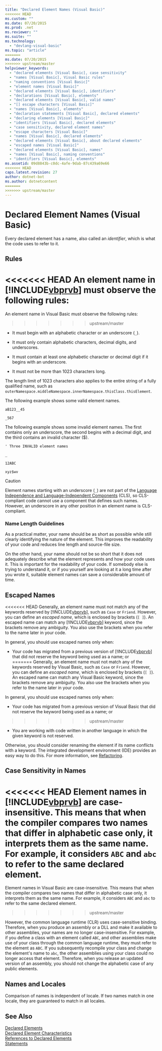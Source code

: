 ```yaml
---
title: "Declared Element Names (Visual Basic)"
<<<<<<< HEAD
ms.custom: ""
ms.date: 07/20/2015
ms.prod: .net
ms.reviewer: ""
ms.suite: ""
ms.technology: 
  - "devlang-visual-basic"
ms.topic: "article"
=======
ms.date: 07/20/2015
>>>>>>> upstream/master
helpviewer_keywords: 
  - "declared elements [Visual Basic], case sensitivity"
  - "names [Visual Basic], Visual Basic rules"
  - "naming conventions [Visual Basic]"
  - "element names [Visual Basic]"
  - "declared elements [Visual Basic], identifiers"
  - "declarations [Visual Basic], elements"
  - "declared elements [Visual Basic], valid names"
  - "[] escape characters [Visual Basic]"
  - "names [Visual Basic], elements"
  - "declaration statements [Visual Basic], declared elements"
  - "declaring elements [Visual Basic]"
  - "identifiers [Visual Basic], declared elements"
  - "case sensitivity, declared element names"
  - "escape characters [Visual Basic]"
  - "names [Visual Basic], declared elements"
  - "declared elements [Visual Basic], about declared elements"
  - "escaped names [Visual Basic]"
  - "declared elements [Visual Basic], names"
  - "names [Visual Basic], naming conventions"
  - "identifiers [Visual Basic], elements"
ms.assetid: 09d8843b-c0dc-4afe-9dab-87c439a69e66
<<<<<<< HEAD
caps.latest.revision: 27
author: dotnet-bot
ms.author: dotnetcontent
=======
>>>>>>> upstream/master
---
```

# Declared Element Names (Visual Basic)
Every declared element has a name, also called an *identifier*, which is what the code uses to refer to it.  
  
## Rules  
<<<<<<< HEAD
 An element name in [!INCLUDE[vbprvb](~/includes/vbprvb-md.md)] must observe the following rules:  
=======
 An element name in Visual Basic must observe the following rules:  
>>>>>>> upstream/master
  
-   It must begin with an alphabetic character or an underscore (`_`).  
  
-   It must only contain alphabetic characters, decimal digits, and underscores.  
  
-   It must contain at least one alphabetic character or decimal digit if it begins with an underscore.  
  
-   It must not be more than 1023 characters long.  
  
 The length limit of 1023 characters also applies to the entire string of a fully qualified name, such as `outerNamespace.middleNamespace.innerNamespace.thisClass.thisElement`.  
  
 The following example shows some valid element names.  
  
 `aB123__45`  
  
 `_567`  
  
 The following example shows some invalid element names. The first contains only an underscore, the second begins with a decimal digit, and the third contains an invalid character ($).  
  
 `' Three INVALID element names`  
  
 `_`  
  
 `12ABC`  
  
 `xyz$wv`  
  
> [!CAUTION]
>  Element names starting with an underscore (`_`) are not part of the [Language Independence and Language-Independent Components](../../../../standard/language-independence-and-language-independent-components.md) (CLS), so CLS-compliant code cannot use a component that defines such names. However, an underscore in any other position in an element name is CLS-compliant.  
  
### Name Length Guidelines  
 As a practical matter, your name should be as short as possible while still clearly identifying the nature of the element. This improves the readability of your code and reduces line length and source-file size.  
  
 On the other hand, your name should not be so short that it does not adequately describe what the element represents and how your code uses it. This is important for the readability of your code. If somebody else is trying to understand it, or if you yourself are looking at it a long time after you wrote it, suitable element names can save a considerable amount of time.  
  
## Escaped Names  
<<<<<<< HEAD
 Generally, an element name must not match any of the keywords reserved by [!INCLUDE[vbprvb](~/includes/vbprvb-md.md)], such as `Case` or `Friend`. However, you can define an *escaped name*, which is enclosed by brackets (`[ ]`). An escaped name can match any [!INCLUDE[vbprvb](~/includes/vbprvb-md.md)] keyword, since the brackets remove any ambiguity. You also use the brackets when you refer to the name later in your code.  
  
 In general, you should use escaped names only when:  
  
-   Your code has migrated from a previous version of [!INCLUDE[vbprvb](~/includes/vbprvb-md.md)] that did not reserve the keyword being used as a name; or  
=======
 Generally, an element name must not match any of the keywords reserved by Visual Basic, such as `Case` or `Friend`. However, you can define an *escaped name*, which is enclosed by brackets (`[ ]`). An escaped name can match any Visual Basic keyword, since the brackets remove any ambiguity. You also use the brackets when you refer to the name later in your code.  
  
 In general, you should use escaped names only when:  
  
-   Your code has migrated from a previous version of Visual Basic that did not reserve the keyword being used as a name; or  
>>>>>>> upstream/master
  
-   You are working with code written in another language in which the given keyword is not reserved.  
  
 Otherwise, you should consider renaming the element if its name conflicts with a keyword. The integrated development environment (IDE) provides an easy way to do this. For more information, see [Refactoring](/visualstudio/vb-ide/refactoring-vb).  
  
## Case Sensitivity in Names  
<<<<<<< HEAD
 Element names in [!INCLUDE[vbprvb](~/includes/vbprvb-md.md)] are case-insensitive. This means that when the compiler compares two names that differ in alphabetic case only, it interprets them as the same name. For example, it considers `ABC` and `abc` to refer to the same declared element.  
=======
 Element names in Visual Basic are case-insensitive. This means that when the compiler compares two names that differ in alphabetic case only, it interprets them as the same name. For example, it considers `ABC` and `abc` to refer to the same declared element.  
>>>>>>> upstream/master
  
 However, the common language runtime (CLR) uses case-sensitive binding. Therefore, when you produce an assembly or a DLL and make it available to other assemblies, your names are no longer case-insensitive. For example, if you define a class with an element called `ABC`, and other assemblies make use of your class through the common language runtime, they must refer to the element as `ABC`. If you subsequently recompile your class and change the element's name to `abc`, the other assemblies using your class could no longer access that element. Therefore, when you release an updated version of an assembly, you should not change the alphabetic case of any public elements.  
  
## Names and Locales  
 Comparison of names is independent of locale. If two names match in one locale, they are guaranteed to match in all locales.  
  
## See Also  
 [Declared Elements](../../../../visual-basic/programming-guide/language-features/declared-elements/index.md)  
 [Declared Element Characteristics](../../../../visual-basic/programming-guide/language-features/declared-elements/declared-element-characteristics.md)  
 [References to Declared Elements](../../../../visual-basic/programming-guide/language-features/declared-elements/references-to-declared-elements.md)  
 [Statements](../../../../visual-basic/language-reference/statements/index.md)
